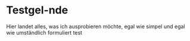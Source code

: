 # Testgel-nde
Hier landet alles, was ich ausprobieren möchte, egal wie simpel und egal wie umständlich formuliert
test
